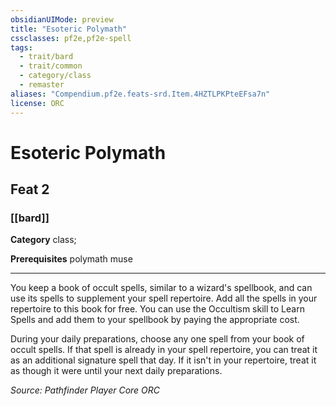 ```yaml
---
obsidianUIMode: preview
title: "Esoteric Polymath"
cssclasses: pf2e,pf2e-spell
tags:
  - trait/bard
  - trait/common
  - category/class
  - remaster
aliases: "Compendium.pf2e.feats-srd.Item.4HZTLPKPteEFsa7n"
license: ORC
---
```

# Esoteric Polymath
## Feat 2
### [[bard]]

**Category** class; 



**Prerequisites** polymath muse
* * *
You keep a book of occult spells, similar to a wizard's spellbook, and can use its spells to supplement your spell repertoire. Add all the spells in your repertoire to this book for free. You can use the Occultism skill to Learn Spells and add them to your spellbook by paying the appropriate cost.

During your daily preparations, choose any one spell from your book of occult spells. If that spell is already in your spell repertoire, you can treat it as an additional signature spell that day. If it isn't in your repertoire, treat it as though it were until your next daily preparations.

*Source: Pathfinder Player Core*
*ORC*